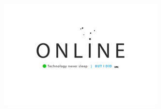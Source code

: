 ![online](https://github.com/jkga/jkga/blob/master/src/assets/img/online.png?raw=true)

<!--START_SECTION:activity-->
